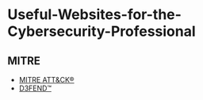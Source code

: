 # Useful-Websites-for-the-Cybersecurity-Professional
## MITRE
- [MITRE ATT&CK®](https://attack.mitre.org/)
- [D3FEND™](https://d3fend.mitre.org/)
